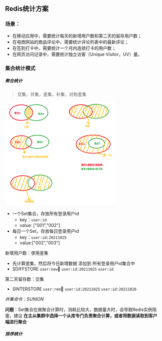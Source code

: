 ## Redis统计方案

### 场景：

- 在移动应用中，需要统计每天的新增用户数和第二天的留存用户数；
- 在电商网站的商品评论中，需要统计评论列表中的最新评论；
- 在签到打卡中，需要统计一个月内连续打卡的用户数；
- 在网页访问记录中，需要统计独立访客（Unique Visitor，UV）量。



### 集合统计模式

##### 聚合统计

> 交集，并集，差集，补集，对称差集

<img src="assets/image-20211026204011952.png" alt="image-20211026204011952" style="zoom:35%;" />



- 一个Set集合，存放所有登录用户id
  - key：`user:id`
  - value: ["001","002"]
- 每日一个Set，存放每日登录用户id
  - key：`user:id:20211025`
  - value:["002","003"]

新增用户数：使用差集

- 先计算差集，然后将今日新增数据 添加到 所有登录用户id集合中
- SDIFFSTORE   `user:new`     `user:id:20211025`    `user:id`

第二天留存数：交集

- SINTERSTORE   `user:rem`     `user:id:20211025`    `user:id:20211026`

*并集命令：SUNION*

**问题**：Set集合在做聚合计算时，消耗比较大，数据量大时，会导致Redis实例阻塞，建议 **在主从集群中选择一个从库专门负责聚合计算，或者将数据读取到客户端进行聚合**



##### 排序统计

